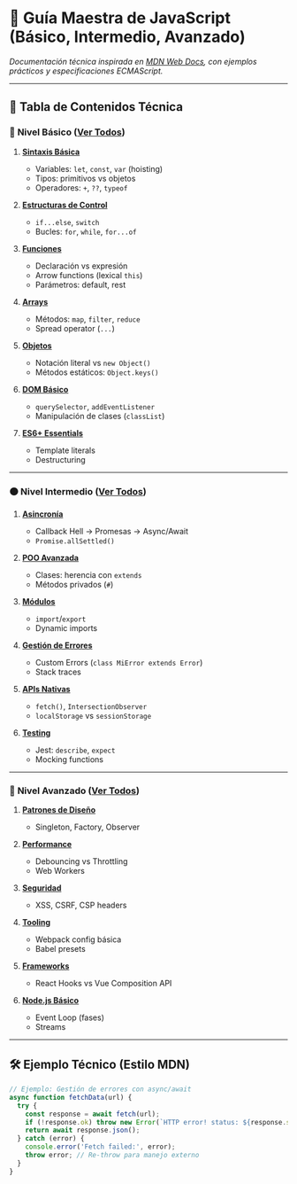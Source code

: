 # 🧠 Guía Maestra de JavaScript (Básico, Intermedio, Avanzado)

*Documentación técnica inspirada en [MDN Web Docs](https://developer.mozilla.org/es/docs/Web/JavaScript), con ejemplos prácticos y especificaciones ECMAScript.*

---

## 📜 Tabla de Contenidos Técnica

### 🔵 **Nivel Básico** ([Ver Todos](./basico/README.md))
1. **[Sintaxis Básica](./basico/README.md)**  
   - Variables: `let`, `const`, `var` (hoisting)  
   - Tipos: primitivos vs objetos  
   - Operadores: `+`, `??`, `typeof`  

2. **[Estructuras de Control](/basico/02-control-flujo/README.md)**  
   - `if...else`, `switch`  
   - Bucles: `for`, `while`, `for...of`  

3. **[Funciones](/basico/03-funciones/README.md)**  
   - Declaración vs expresión  
   - Arrow functions (lexical `this`)  
   - Parámetros: default, rest  

4. **[Arrays](/basico/04-arrays/README.md)**  
   - Métodos: `map`, `filter`, `reduce`  
   - Spread operator (`...`)  

5. **[Objetos](/basico/05-objetos/README.md)**  
   - Notación literal vs `new Object()`  
   - Métodos estáticos: `Object.keys()`  

6. **[DOM Básico](/basico/06-dom/README.md)**  
   - `querySelector`, `addEventListener`  
   - Manipulación de clases (`classList`)  

7. **[ES6+ Essentials](/basico/07-es6/README.md)**  
   - Template literals  
   - Destructuring  

---

### 🟠 **Nivel Intermedio** ([Ver Todos](/intermedio/README.md))
1. **[Asincronía](/intermedio/01-asincronia/README.md)**  
   - Callback Hell → Promesas → Async/Await  
   - `Promise.allSettled()`  

2. **[POO Avanzada](/intermedio/02-poo/README.md)**  
   - Clases: herencia con `extends`  
   - Métodos privados (`#`)  

3. **[Módulos](/intermedio/03-modulos/README.md)**  
   - `import`/`export`  
   - Dynamic imports  

4. **[Gestión de Errores](/intermedio/04-errores/README.md)**  
   - Custom Errors (`class MiError extends Error`)  
   - Stack traces  

5. **[APIs Nativas](/intermedio/05-apis/README.md)**  
   - `fetch()`, `IntersectionObserver`  
   - `localStorage` vs `sessionStorage`  

6. **[Testing](/intermedio/06-testing/README.md)**  
   - Jest: `describe`, `expect`  
   - Mocking functions  

---

### 🔴 **Nivel Avanzado** ([Ver Todos](/avanzado/README.md))
1. **[Patrones de Diseño](/avanzado/01-patrones/README.md)**  
   - Singleton, Factory, Observer  

2. **[Performance](/avanzado/02-performance/README.md)**  
   - Debouncing vs Throttling  
   - Web Workers  

3. **[Seguridad](/avanzado/03-seguridad/README.md)**  
   - XSS, CSRF, CSP headers  

4. **[Tooling](/avanzado/04-tooling/README.md)**  
   - Webpack config básica  
   - Babel presets  

5. **[Frameworks](/avanzado/05-frameworks/README.md)**  
   - React Hooks vs Vue Composition API  

6. **[Node.js Básico](/avanzado/06-node/README.md)**  
   - Event Loop (fases)  
   - Streams  

---

## 🛠️ Ejemplo Técnico (Estilo MDN)

```javascript
// Ejemplo: Gestión de errores con async/await
async function fetchData(url) {
  try {
    const response = await fetch(url);
    if (!response.ok) throw new Error(`HTTP error! status: ${response.status}`);
    return await response.json();
  } catch (error) {
    console.error('Fetch failed:', error);
    throw error; // Re-throw para manejo externo
  }
}